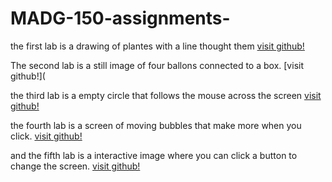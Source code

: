 # MADG-150-assignments-

the first lab is a drawing of plantes with a line thought them
[visit github!](https://github.com/bryantyme59/MADG-150-assignments-/tree/master/s18magd150lab01_Bryan%20-%20Copy)

The second lab is a still image of four ballons connected to a box. 
[visit github!](

the third lab is a empty circle that follows the mouse across the screen
[visit github!](https://github.com/bryantyme59/MADG-150-assignments-/tree/master/s18magd150lab03_bryan)

the fourth lab is a screen of moving bubbles that make more when you click.
[visit github!](https://github.com/bryantyme59/MADG-150-assignments-/tree/master/s18magd150lab04_bryan)

and the fifth lab is a interactive image where you can click a button to change the screen.
[visit github!](https://github.com/bryantyme59/MADG-150-assignments-/tree/master/s18magd150lab05_Bryan_perfect)
